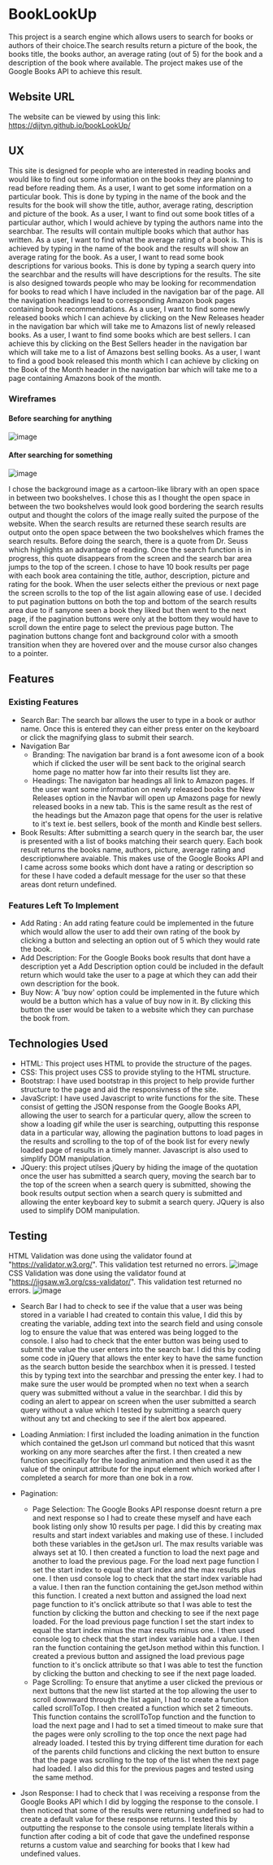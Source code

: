 # BookLookUp 
This project is a search engine which allows users to search for books or authors of their choice.The search results return
a picture of the book, the books title, the books author, an average rating (out of 5) for the book and a description of 
the book where available. The project makes use of the Google Books API to achieve this result.

## Website URL 
The website can be viewed by using this link: https://djjtyn.github.io/bookLookUp/

## UX
<p>This site is designed for people who are interested in reading books and would like to find out some information
on the books they are planning to read before reading them.
As a user, I want to get some information on a particular book. This is done by typing in the name of the book and the results
for the book will show the title, author, average rating, description and picture of the book.
As a user, I want to find out some book titles of a particular author, which I would achieve by typing the authors name 
into the searchbar. The results will contain multiple books which that author has written.
As a user, I want to find what the average rating of a book is. This is achieved by typing in the name of the book and the 
results will show an average rating for the book.
As a user, I want to read some book descriptions for various books. This is done by typing a search query into the searchbar
and the results will have descriptions for the results.
The site is also designed towards people who may be looking for recommendation for books to read which I have included in 
the navigation bar of the page. All the navigation headings lead to corresponding Amazon book pages containing book recommendations.
As a user, I want to find some newly released books which I can achieve by clicking on the New Releases header in the navigation
bar which will take me to Amazons list of newly released books.
As a user, I want to find some books which are best sellers. I can achieve this by clicking on the Best Sellers header in 
the navigation bar which will take me to a list of Amazons best selling books.
As a user, I want to find a good book released this month which I can achieve by clicking on the Book of the Month header
in the navigation bar which will take me to a page containing Amazons book of the month.</p>

### Wireframes

#### Before searching for anything
![image](static/img/wireFrame/home.png)

#### After searching for something
![image](static/img/wireFrame/afterSearch.png)
<br>
<p>I chose the background image as a cartoon-like library with an open space in between two bookshelves. I chose this as I
thought the open space in between the two bookshelves would look good bordering the search results output and thought the 
colors of the image really suited the purpose of the website.
When the search results are returned these search results are output onto the open space between the two bookshelves which
frames the search results. 
Before doing the search, there is a quote from Dr. Seuss which highlights an advantage of reading.
Once the search function is in progress, this quote disappears from the screen and the search bar area jumps to the top of 
the screen. 
I chose to have 10 book results per page with each book area containing the title, author, description, picture and rating
for the book. When the user selects either the previous or next page the screen scrolls to the top of the list again
allowing ease of use.
I decided to put pagination buttons on both the top and bottom of the search results area due to if sanyone seen a book they
liked but then went to the next page, if the pagination buttons were only at the bottom they would have to
scroll down the entire page to select the previous page button.
The pagination buttons change font and background color with a smooth transition when they are hovered over and the mouse
cursor also changes to a pointer.</p>

## Features
### Existing Features
* Search Bar: The search bar allows the user to type in a book or author name. Once this is entered they can either press
enter on the keyboard or click the magnifying glass to submit their search.
* Navigation Bar
  * Branding: The navigation bar brand is a font awesome icon of a book which if clicked the user will be sent back to the
  original search home page no matter how far into their results list they are.
  * Headings: The navigaton bar headings all link to Amazon pages. If the user want some information on newly released books
  the New Releases option in the Navbar will open up Amazons page for newly released books in a new tab. This is the same 
  result as the rest of the headings but the Amazon page that opens for the user is relative to it's text ie. best sellers,
  book of the month and Kindle best sellers.
* Book Results: After   submitting a search query in the search bar, the user is presented with a list of books matching their 
search query. Each book result returns the books name, authors, picture, average rating and descriptionwhere avaiable. This 
makes use of the Google Books API and I came across some books which dont have a rating or description so for these I have
coded a default message for the user so that these areas dont return undefined.
### Features Left To Implement
* Add Rating : An add rating feature could be implemented in the future which would allow the user to add their own rating
of the book by clicking a button and selecting an option out of 5 which they would rate the book.
* Add Description: For the Google Books book results that dont have a description yet a Add Description option could be 
included in the default return which would take the user to a page at which they can add their own description for the book.
* Buy Now: A 'buy now' option could be implemented in the future which would be a button which has a value of buy now in it.
By clicking this button the user would be taken to a website which they can purchase the book from.
## Technologies Used
 * HTML: This project uses HTML to provide the structure of the pages. 
 * CSS: This project uses CSS to provide styling to the HTML structure.
 * Bootstrap: I have used bootstrap in this project to help provide further structure to the page and aid the responsivness
 of the site.
 * JavaScript: I have used Javascript to write functions for the site. These consist of getting the JSON response from the 
 Google Books API, allowing the user to search for a particular query, allow the screen to show a loading gif while the user
 is searching, outputting this response data in a particular way, allowing the pagination buttons to load pages in the 
 results and scrolling to the top of of the book list for every newly loaded page of results in a timely manner.
 Javascript is also used to simplify DOM manipulation.
* JQuery: this project utilses jQuery by hiding the image of the quotation once the user has submitted a search query, moving
the search bar to the top of the screen when a search query is submitted, showing the book results output section when a search
query is submitted and allowing the enter keyboard key to submit a search query.
JQuery is also used to simplify DOM manipulation.
## Testing
HTML Validation was done using the validator found at "https://validator.w3.org/". This validation test returned no errors.
![image](static/img/htmlvalidation.png)
CSS Validation was done using the validator found at "https://jigsaw.w3.org/css-validator/". This validation test returned
no errors.
![image](static/img/cssvalidation.png)
* Search Bar
I had to check to see if the value that a user was being stored in a variable I had created to contain this value, I did this
by creating the variable, adding text into the search field and using console log to ensure the value that was entered was
being logged to the console.
I also had to check that the enter button was being used to submit the value the user enters into the search bar. I did this
by coding some code in jQuery that allows the enter key to have the same function as the search button beside the searchbox
when it is pressed. I tested this by typing text into the searchbar and pressing the enter key.
I had to make sure the user would be prompted when no text when a search query was submitted without a value in the searchbar.
I did this by coding an alert to appear on screen when the user submitted a search query without a value which I tested by
submitting a search query without any txt and checking to see if the alert box appeared.

* Loading Anmiation: 
I first included the loading animation in the function which contained the getJson url command but noticed that this wasnt
working on any more searches after the first. I then created a new function specifically for the loading animation and then
used it as the value of the oninput attribute for the input element which worked after I completed a search for more than
one bok in a row.

* Pagination:
  * Page Selection: The Google Books API response doesnt return a pre and next response so I had to create these myself and have each book listing
only show 10 results per page. I did this by creating max results and start indext variables and making use of these. I included
both these variables in the getJson url. The max results variable was always set at 10. I then created a function to load 
the next page and another to load the previous page. 
For the load next page function I set the start index to equal the start
index and the max results plus one. I then usd console log to check that the start index variable had a value. I then ran 
the function containing the getJson method within this function. I created a next button and assigned the load next page 
function to it's onclick attribute so that I was able to test the function by clicking the button and checking to see if 
the next page loaded. 
For the load previous page function I set the start index to equal the start index minus the max results minus one. I then 
used console log to check that the start index variable had a value. I then ran the function containing the getJson method 
within this function. I created a previous button and assigned the load previous page function to it's onclick attribute so
that I was able to test the function by clicking the button and checking to see if the next page loaded.
  *  Page Scrolling: To ensure that anytime a user clicked the previous or next buttons that the new list started at the 
top allowing the user to scroll downward through the list again, I had to create a function called scrollToTop. I then created
a function which set 2 timeouts. This function contains the scrollToTop function and the function to load the next
page and I had to set a timed timeout to make sure that the pages were only scrolling to the top once the next page had already
loaded. I tested this by trying different time duration for each of the parents child functions and clicking the next button
to ensure that the page was scrolling to the top of the list when the next page had loaded. I also did this for the previous
pages and tested using the same method.
* Json Response: I had to check that I was receiving a response from the Google Books API which I did by logging the response
to the console. I then noticed that some of the results were returning undefined so had to create a default value for these
response returns. I tested this by outputting the response to the console using template literals within a function after coding
a bit of code that gave the undefined response returns a custom value and searching for books that I kew had undefined values.





